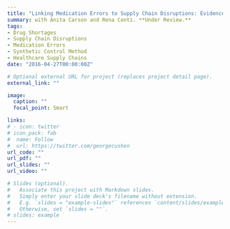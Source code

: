 ```yaml
---
title: "Linking Medication Errors to Supply Chain Disruptions: Evidence from Heparin Shortages Caused by Hurricane Maria"
summary: with Anita Carson and Rena Conti. **Under Review.**
tags:
- Drug Shortages
- Supply Chain Disruptions
- Medication Errors
- Synthetic Control Method
- Healthcare Supply Chains
date: "2016-04-27T00:00:00Z"

# Optional external URL for project (replaces project detail page).
external_link: ""

image: 
  caption: ""
  focal_point: Smart

links:
# - icon: twitter
# icon_pack: fab
#  name: Follow
#  url: https://twitter.com/georgecushen
url_code: ""
url_pdf: ""
url_slides: ""
url_video: ""

# Slides (optional).
#   Associate this project with Markdown slides.
#   Simply enter your slide deck's filename without extension.
#   E.g. `slides = "example-slides"` references `content/slides/example-slides.md`.
#   Otherwise, set `slides = ""`.
# slides: example
---
```

